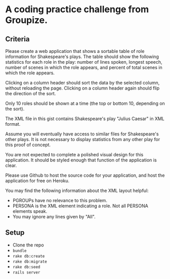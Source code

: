 A coding practice challenge from Groupize.
==========================================

Criteria
--------

Please create a web application that shows a sortable table of role
information for Shakespeare's plays. The table should show the following
statistics for each role in the play: number of lines spoken, longest
speech, number of scenes in which the role appears, and percent of total
scenes in which the role appears.

Clicking on a column header should sort the data by the selected column,
without reloading the page. Clicking on a column header again should
flip the direction of the sort.

Only 10 roles should be shown at a time (the top or bottom 10, depending
on the sort).

The XML file in this gist contains Shakespeare's play
"Julius Caesar" in XML format.

Assume you will eventually have access to
similar files for Shakespeare's other plays. It is not necessary to
display statistics from any other play for this proof of concept.

You are not expected to complete a polished visual design for this
application. It should be styled enough that function of the application
is clear.

Please use Github to host the source code for your application, and host
the application for free on Heroku.

You may find the following information about the XML layout helpful:
- PGROUPs have no relevance to this problem.
- PERSONA is the XML element indicating a role. Not all PERSONA elements speak.
- You may ignore any lines given by "All".


Setup
-----

- Clone the repo
- `bundle`
- `rake db:create`
- `rake db:migrate`
- `rake db:seed`
- `rails server`
